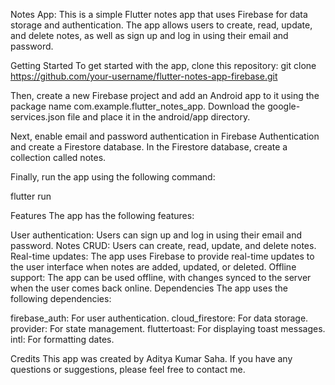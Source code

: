 Notes App:
This is a simple Flutter notes app that uses Firebase for data storage and authentication. The app allows users to create, read, update, and delete notes, as well as sign up and log in using their email and password.


Getting Started
To get started with the app, clone this repository:
git clone https://github.com/your-username/flutter-notes-app-firebase.git


Then, create a new Firebase project and add an Android app to it using the package name com.example.flutter_notes_app. Download the google-services.json file and place it in the android/app directory.

Next, enable email and password authentication in Firebase Authentication and create a Firestore database. In the Firestore database, create a collection called notes.

Finally, run the app using the following command:

flutter run


Features
The app has the following features:

User authentication: Users can sign up and log in using their email and password.
Notes CRUD: Users can create, read, update, and delete notes.
Real-time updates: The app uses Firebase to provide real-time updates to the user interface when notes are added, updated, or deleted.
Offline support: The app can be used offline, with changes synced to the server when the user comes back online.
Dependencies
The app uses the following dependencies:

firebase_auth: For user authentication.
cloud_firestore: For data storage.
provider: For state management.
fluttertoast: For displaying toast messages.
intl: For formatting dates.

Credits
This app was created by Aditya Kumar Saha. If you have any questions or suggestions, please feel free to contact me.
